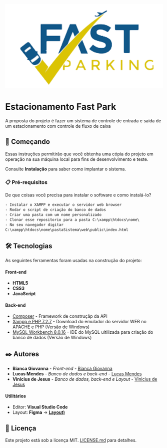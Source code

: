 <p align="center">
   <img src="./web/src/image/icons/logo.PNG" alt="Proffy" />
</p>


# Estacionamento Fast Park

A proposta do projeto é fazer um sistema de controle de entrada e saida de um estacionamento com controle de fluxo de caixa 

## 🚀 Começando

Essas instruções permitirão que você obtenha uma cópia do projeto em operação na sua máquina local para fins de desenvolvimento e teste.

Consulte **Instalação** para saber como implantar o sistema.

### 📋 Pré-requisitos

De que coisas você precisa para instalar o software e como instalá-lo?

```
- Instalar o XAMPP e executar o servidor web browser
- Rodar o script de criação do banco de dados
- Criar uma pasta com um nome personalizado
- Clonar esse repositorio para a pasta C:\xampp\htdocs\nome\
- No seu navegador digitar C:\xampp\htdocs\nome\pastaSistema\web\public\index.html
```

## 🛠️ Tecnologias

As seguintes ferramentas foram usadas na construção do projeto:
#### Front-end
- **HTML5**
- **CSS3**
- **JavaScript**

#### **Back-end**

* [Composer](https://getcomposer.org) - Framework de construçãp da API
* [Xampp e PHP 7.2.7](https://sourceforge.net/projects/xampp/files/XAMPP%20Windows/7.2.7/xampp-portable-win32-7.2.7-0-VC15-installer.exe/download) - Download do emulador do servidor WEB no APACHE e PHP (Versão de Windows)
* [MySQL Workbench 8.0.16](https://downloads.mysql.com/archives/workbench/) - IDE do MySQL ultilizada para criação do banco de dados (Versão de Windows)



## ✒️ Autores
* **Bianca Giovanna** - *Front-end* - [Bianca Giovanna](https://github.com/BiancaGiovanna)
* **Lucas Mendes** - *Banco de dados e back-end* - [Lucas Mendes](https://github.com/Luke074)
* **Vinicius de Jesus** - *Banco de dados, back-end e Layout* - [Vinicius de Jesus](https://github.com/viniciusprog777)

<!-- Você também pode ver a lista de todos os [colaboradores](https://github.com/usuario/projeto/colaboradores) que participaram deste projeto. -->

#### **Utilitários**

-   Editor:  **Visual Studio Code**
-   Layout:  **Figma**  →  **[Layout)](https://www.figma.com/file)**

## 📄 Licença

Este projeto está sob a licença MIT. [LICENSE.md](LICENSE) para detalhes.
